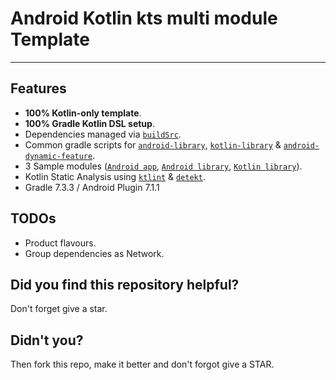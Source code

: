 # Android Kotlin kts multi module Template
----------------------------------------------------

## Features
- **100% Kotlin-only template**.
- **100% Gradle Kotlin DSL setup**.
- Dependencies managed via [`buildSrc`](buildSrc).
- Common gradle scripts for [`android-library`](buildSrc/src/main/kotlin/commons/android-library.gradle.kts), [`kotlin-library`](buildSrc/src/main/kotlin/commons/kotlin-library.gradle.kts) & [`android-dynamic-feature`](buildSrc/src/main/kotlin/commons/android-dynamic-feature.gradle.kts).
- 3 Sample modules ([`Android app`](app), [`Android library`](core), [`Kotlin library`](user)).
- Kotlin Static Analysis using [`ktlint`](https://github.com/pinterest/ktlint) & [`detekt`](https://github.com/detekt/detekt).
- Gradle 7.3.3 / Android Plugin 7.1.1

## TODOs
- Product flavours.
- Group dependencies as Network.

## Did you find this repository helpful?
Don't forget give a star.

## Didn't you?
Then fork this repo, make it better and don't forgot give a STAR.